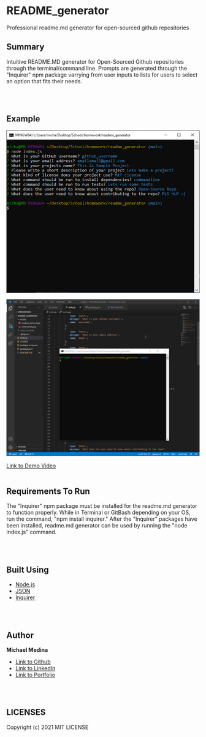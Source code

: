 # README_generator
Professional readme.md generator for open-sourced github repositories


## Summary
Intuitive README.MD generator for Open-Sourced Github repositories through the 
terminal/command line. Prompts are generated through the "Inquirer" npm package varrying
from user inputs to lists for users to select an option that fits their needs. 

<br>
<br>

## Example 

![Screenshot](Assets/screenshot.png)


![GIF](Assets/demo.gif)

[Link to Demo Video](https://github.com/michaelanthonyyy/README_generator/blob/main/Assets/readme_demo.mp4)
<br>
<br>


## Requirements To Run
The "Inquirer" npm package must be installed for the readme.md generator to function properly.
While in Terminal or GitBash depending on your OS, run the command, "npm install inquirer."
After the "Inquirer" packages have been installed, readme.md generator can be used by running the "node index.js" command. 

<br>
<br>

## Built Using

* [Node.js](https://nodejs.org/en/)
* [JSON](https://www.json.org/json-en.html)
* [Inquirer](https://www.npmjs.com/package/inquirer)

<br>
<br>

## Author

**Michael Medina** 
- [Link to Github](https://github.com/michaelanthonyyy)
- [Link to LinkedIn](https://www.linkedin.com/in/michael-medina-22aa70200?lipi=urn%3Ali%3Apage%3Ad_flagship3_profile_view_base_contact_details%3B311BosSLTMS4JkhAfkX61A%3D%3D)
- [Link to Portfolio](https://michaelanthonyyy.github.io/portfolio2021/)

<br>
<br>

## LICENSES

Copyright (c) 2021 MIT LICENSE